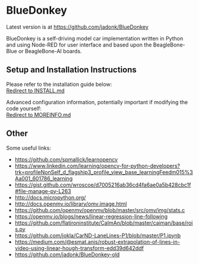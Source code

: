 # BlueDonkey
Latest version is at https://github.com/jadonk/BlueDonkey

BlueDonkey is a self-driving model car implementation written in Python and using Node-RED for user interface and based upon the BeagleBone-Blue or BeagleBone-AI boards.


## Setup and Installation Instructions

Please refer to the installation guide below:  
[Redirect to INSTALL.md](INSTALL.md)

Advanced configuration information, potentially important if modifying the code yourself:  
[Redirect to MOREINFO.md](MOREINFO.md)

## Other

Some useful links:
* https://github.com/spmallick/learnopencv
* https://www.linkedin.com/learning/opencv-for-python-developers?trk=profileNonSelf_d_flagship3_profile_view_base_learningFeedm015%3Aa001_601786_learning
* https://gist.github.com/wroscoe/d7005216ab36cd4fa6ae0a5b428cbc1f#file-manage-py-L263
* http://docs.micropython.org/
* http://docs.openmv.io/library/omv.image.html
* https://github.com/openmv/openmv/blob/master/src/omv/img/stats.c
* https://openmv.io/blogs/news/linear-regression-line-following
* https://github.com/flatironinstitute/CaImAn/blob/master/caiman/base/rois.py
* https://github.com/jokla/CarND-LaneLines-P1/blob/master/P1.ipynb
* https://medium.com/@esmat.anis/robust-extrapolation-of-lines-in-video-using-linear-hough-transform-edd39d642ddf
* https://github.com/jadonk/BlueDonkey-old



